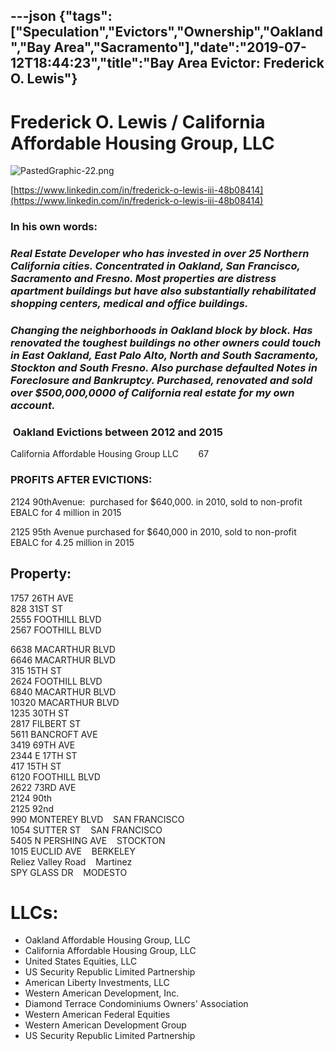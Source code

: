 ---json
{"tags":["Speculation","Evictors","Ownership","Oakland","Bay Area","Sacramento"],"date":"2019-07-12T18:44:23","title":"Bay Area Evictor: Frederick O. Lewis"}
---

Frederick O. Lewis / California Affordable Housing Group, LLC
=============================================================

![PastedGraphic-22.png](/assets/uploads/PastedGraphic-22.png)

[https://www.linkedin.com/in/frederick-o-lewis-iii-48b08414](https://www.linkedin.com/in/frederick-o-lewis-iii-48b08414)

### In his own words:

### _Real Estate Developer who has invested in over 25 Northern California cities. Concentrated in Oakland, San Francisco, Sacramento and Fresno. Most properties are distress apartment buildings but have also substantially rehabilitated shopping centers, medical and office buildings._

### _Changing the neighborhoods in Oakland block by block. Has renovated the toughest buildings no other owners could touch in East Oakland, East Palo Alto, North and South Sacramento, Stockton and South Fresno. Also purchase defaulted Notes in Foreclosure and Bankruptcy. Purchased, renovated and sold over $500,000,0000 of California real estate for my own account._

###  Oakland Evictions between 2012 and 2015

California Affordable Housing Group LLC        67

### PROFITS AFTER EVICTIONS:

2124 90thAvenue:  purchased for $640,000. in 2010, sold to non-profit EBALC for 4 million in 2015

2125 95th Avenue purchased for $640,000 in 2010, sold to non-profit EBALC for 4.25 million in 2015

Property:
---------

1757 26TH AVE      
828 31ST ST      
2555 FOOTHILL BLVD  
2567 FOOTHILL BLVD

6638 MACARTHUR BLVD      
6646 MACARTHUR BLVD      
315 15TH ST      
2624 FOOTHILL BLVD      
6840 MACARTHUR BLVD      
10320 MACARTHUR BLVD  
1235 30TH ST      
2817 FILBERT ST  
5611 BANCROFT AVE      
3419 69TH AVE      
2344 E 17TH ST      
417 15TH ST      
6120 FOOTHILL BLVD      
2622 73RD AVE      
2124 90th      
2125 92nd      
990 MONTEREY BLVD    SAN FRANCISCO  
1054 SUTTER ST    SAN FRANCISCO  
5405 N PERSHING AVE    STOCKTON  
1015 EUCLID AVE    BERKELEY  
Reliez Valley Road    Martinez  
SPY GLASS DR    MODESTO

LLCs:
=====

*   Oakland Affordable Housing Group, LLC
*   California Affordable Housing Group, LLC
*   United States Equities, LLC
*   US Security Republic Limited Partnership
*   American Liberty Investments, LLC
*   Western American Development, Inc.
*   Diamond Terrace Condominiums Owners' Association
*   Western American Federal Equities
*   Western American Development Group
*   US Security Republic Limited Partnership